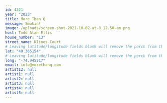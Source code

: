 ```yaml
---
id: 4321
year: "2023"
title: More Than Q
message: Smokin!
image: /uploads/screen-shot-2021-10-02-at-8.12.50-am.png
host: Todd Alan Ellis
house_number: "13"
street_name: Klines Court
# Leaving latitude/longitude fields blank will remove the porch from the Porchfest map.
lat: "40.365154"
# Leaving latitude/longitude fields blank will remove the porch from the Porchfest map.
long: "-74.945217"
email: info@morethanq.com
artist12: null
artist1: null
artist2: null
artist3: null
artist4: null
artist5: null
---
```


